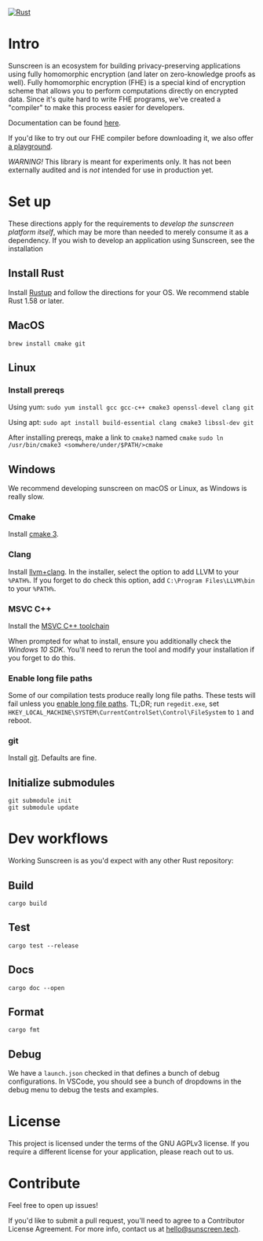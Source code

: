 [![Rust](https://github.com/Sunscreen-tech/Sunscreen/workflows/CI/badge.svg)](https://github.com/Sunscreen-tech/Sunscreen/actions/workflows/rust.yml)

# Intro

Sunscreen is an ecosystem for building privacy-preserving applications using fully homomorphic encryption (and later on zero-knowledge proofs as well). Fully homomorphic encryption (FHE) is a special kind of encryption scheme that allows you to perform computations directly on encrypted data. Since it's quite hard to write FHE programs, we've created a "compiler" to make this process easier for developers.

Documentation can be found [here](https://docs.sunscreen.tech). 

If you'd like to try out our FHE compiler before downloading it, we also offer [a playground](https://playground.sunscreen.tech).

*WARNING!* This library is meant for experiments only. It has not been externally audited and is *not* intended for use in production yet. 

# Set up
These directions apply for the requirements to *develop the sunscreen platform itself*, which may be more than needed to merely consume it as a dependency. If you wish to develop an application using Sunscreen, see the installation 

## Install Rust
Install [Rustup](https://rustup.rs/) and follow the directions for your OS. We recommend stable Rust 1.58 or later.

## MacOS
```brew install cmake git```

## Linux
### Install prereqs
Using yum:
```sudo yum install gcc gcc-c++ cmake3 openssl-devel clang git```

Using apt:
```sudo apt install build-essential clang cmake3 libssl-dev git```

After installing prereqs, make a link to `cmake3` named `cmake`
```sudo ln /usr/bin/cmake3 <somwhere/under/$PATH/>cmake```

## Windows
We recommend developing sunscreen on macOS or Linux, as Windows is really slow.

### Cmake
Install [cmake 3](https://github.com/Kitware/CMake/releases/download/v3.23.0-rc2/cmake-3.23.0-rc2-windows-x86_64.msi).

### Clang
Install [llvm+clang](https://github.com/llvm/llvm-project/releases/download/llvmorg-13.0.0/LLVM-13.0.0-win64.exe). In the installer, select the option to add LLVM to your `%PATH%`. If you forget to do check this option, add `C:\Program Files\LLVM\bin` to your `%PATH%`.

### MSVC C++
Install the [MSVC C++ toolchain](https://aka.ms/vs/17/release/vs_BuildTools.exe)

When prompted for what to install, ensure you additionally check the *Windows 10 SDK*. You'll need to rerun the tool and modify your installation if you forget to do this.

### Enable long file paths
Some of our compilation tests produce really long file paths. These tests will fail unless you [enable long file paths](https://www.howtogeek.com/266621/how-to-make-windows-10-accept-file-paths-over-260-characters/). TL;DR; run `regedit.exe`, set `HKEY_LOCAL_MACHINE\SYSTEM\CurrentControlSet\Control\FileSystem` to `1` and reboot.

### git
Install [git](https://git-scm.com/download/win). Defaults are fine.

## Initialize submodules
```
git submodule init
git submodule update
```

# Dev workflows
Working Sunscreen is as you'd expect with any other Rust repository:

## Build
```cargo build```

## Test
```cargo test --release```

## Docs
```cargo doc --open```

## Format
```cargo fmt```

## Debug
We have a `launch.json` checked in that defines a bunch of debug configurations. In VSCode, you should see a bunch of dropdowns in the debug menu to debug the tests and examples.

# License
This project is licensed under the terms of the GNU AGPLv3 license. If you require a different license for your application, please reach out to us.

# Contribute
Feel free to open up issues!

If you'd like to submit a pull request, you'll need to agree to a Contributor License Agreement. For more info, contact us at hello@sunscreen.tech.
